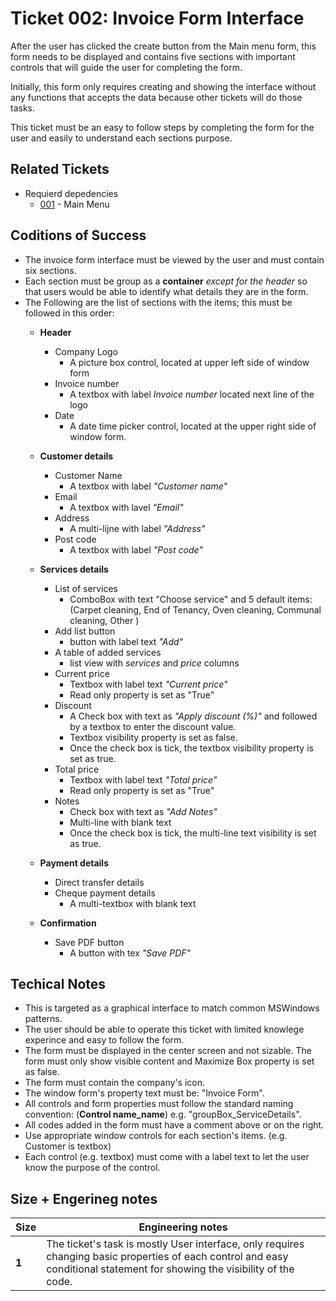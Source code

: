 Ticket 002:  Invoice Form Interface
=======================

After the user has clicked the create button from the Main menu form, this form needs to be displayed and contains five sections with important controls that will guide the user for completing the form. 

Initially, this form only requires creating and showing the interface without any functions that accepts the data because other tickets will do those tasks. 

This ticket must be an easy to follow steps by completing the form for the user and easily to understand each sections purpose. 


Related Tickets
---------------
* Requierd depedencies
    * [001](./001.md) - Main Menu

Coditions of Success
--------------------
* The invoice form interface must be viewed by the user and must contain six sections.
* Each section must be group as a **container** *except for the header* so that users would be able to identify what details they are in the form. 
* The Following are the list of sections with the items; this must be followed in this order:
    * **Header** 
        * Company Logo 
            * A picture box control, located at upper left side of window form
        * Invoice number
            *  A textbox with label *Invoice number* located next line of the logo
        * Date
            * A date time picker control, located at the upper right side of window form.
    * **Customer details** 
        * Customer Name 
            * A textbox with label *"Customer name"*
        * Email
            * A textbox with lavel *"Email"*
        * Address
            * A multi-lijne with label *"Address"*
        * Post code
            * A textbox with label *"Post code"*

    * **Services details** 
        * List of services
            *  ComboBox with text "Choose service" and 5 default items:
             (Carpet cleaning, End of Tenancy, Oven cleaning, Communal cleaning, Other )
        * Add list button
            *  button with label text *"Add"*
        * A table of added services
            *  list view with *services* and *price* columns
        * Current price
            *  Textbox with label text *"Current price"*
            *  Read only property is set as "True"
        * Discount 
            * A Check box with text as *"Apply discount (%)"* and followed by a textbox to enter the discount value. 
            * Textbox visibility property is set as false.
            * Once the check box is tick, the textbox visibility property is set as true.
        * Total price 
            * Textbox with label text *"Total price"*
            * Read only property is set as "True"
         * Notes
            * Check box with text as *"Add Notes"*
            * Multi-line with blank text
            * Once the check box is tick, the multi-line text visibility is set as true.
       
        
    * **Payment details**
        * Direct transfer details
        * Cheque payment details
            * A multi-textbox with blank text

    * **Confirmation**
        * Save PDF button
            * A button with tex *"Save PDF"*


Techical Notes
--------------
* This is targeted as a graphical interface to match common MSWindows patterns.
*  The user should be able to operate this ticket with limited knowlege experince and easy to follow the form. 
*  The form must be displayed in the center screen and not sizable. The form must only show visible content and  Maximize Box property is set as false. 
* The form must contain the company's icon.
* The window form's property text must be: "Invoice Form".
* All controls and form properties must follow the standard naming convention: (**Control name_name**) e.g. "groupBox_ServiceDetails".
* All codes added in the form must have a comment above or on the right. 
* Use appropriate window controls for each section's items. (e.g. Customer is textbox)
* Each control (e.g. textbox) must come with a label text to let the user know the purpose of the control.


Size + Engerineg notes
----------------------
| Size | Engineering notes | 
| -------- | -------- |
| **1**    | The ticket's task is mostly User interface, only requires changing basic properties of each control and easy conditional statement for showing the visibility of the code. | 
